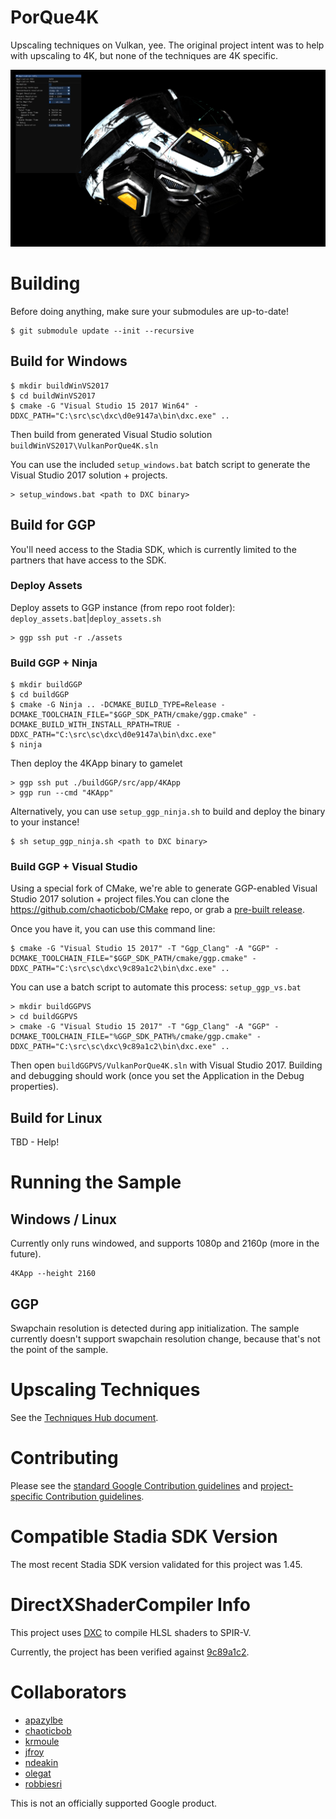 # PorQue4K

Upscaling techniques on Vulkan, yee. The original project intent was to help
with upscaling to 4K, but none of the techniques are 4K specific.

![Screenshot of app running on Stadia @ 4K][glamour_shot]

# Building

Before doing anything, make sure your submodules are up-to-date!

```
$ git submodule update --init --recursive
```

## Build for Windows

```
$ mkdir buildWinVS2017
$ cd buildWinVS2017
$ cmake -G "Visual Studio 15 2017 Win64" -DDXC_PATH="C:\src\sc\dxc\d0e9147a\bin\dxc.exe" ..
```

Then build from generated Visual Studio solution
`buildWinVS2017\VulkanPorQue4K.sln`

You can use the included `setup_windows.bat` batch script to generate the Visual
Studio 2017 solution + projects.
```
> setup_windows.bat <path to DXC binary>
```

## Build for GGP

You'll need access to the Stadia SDK, which is currently limited to the partners
that have access to the SDK. 

### Deploy Assets

Deploy assets to GGP instance (from repo root folder):  
`deploy_assets.bat`|`deploy_assets.sh`
```
> ggp ssh put -r ./assets
```

### Build GGP + Ninja

```
$ mkdir buildGGP
$ cd buildGGP
$ cmake -G Ninja .. -DCMAKE_BUILD_TYPE=Release -DCMAKE_TOOLCHAIN_FILE="$GGP_SDK_PATH/cmake/ggp.cmake" -DCMAKE_BUILD_WITH_INSTALL_RPATH=TRUE -DDXC_PATH="C:\src\sc\dxc\d0e9147a\bin\dxc.exe"
$ ninja
```

Then deploy the 4KApp binary to gamelet
```
> ggp ssh put ./buildGGP/src/app/4KApp
> ggp run --cmd "4KApp"
```

Alternatively, you can use `setup_ggp_ninja.sh` to build and deploy the binary
to your instance!
```
$ sh setup_ggp_ninja.sh <path to DXC binary>
```

### Build GGP + Visual Studio

Using a special fork of CMake, we're able to generate GGP-enabled Visual Studio
2017 solution + project files.You can clone the
https://github.com/chaoticbob/CMake repo, or grab a
[pre-built release](https://github.com/chaoticbob/CMake/releases/tag/cmake-ggp-6115824).

Once you have it, you can use this command line:
```
$ cmake -G "Visual Studio 15 2017" -T "Ggp_Clang" -A "GGP" -DCMAKE_TOOLCHAIN_FILE="$GGP_SDK_PATH/cmake/ggp.cmake" -DDXC_PATH="C:\src\sc\dxc\9c89a1c2\bin\dxc.exe" ..
```
You can use a batch script to automate this process:
`setup_ggp_vs.bat`
```
> mkdir buildGGPVS
> cd buildGGPVS
> cmake -G "Visual Studio 15 2017" -T "Ggp_Clang" -A "GGP" -DCMAKE_TOOLCHAIN_FILE="%GGP_SDK_PATH%/cmake/ggp.cmake" -DDXC_PATH="C:\src\sc\dxc\9c89a1c2\bin\dxc.exe" ..
```

Then open `buildGGPVS/VulkanPorQue4K.sln` with Visual Studio 2017. Building and
debugging should work (once you set the Application in the Debug properties).

## Build for Linux

TBD - Help!

# Running the Sample

## Windows / Linux

Currently only runs windowed, and supports 1080p and 2160p (more in the future).

```
4KApp --height 2160
```

## GGP

Swapchain resolution is detected during app initialization. The sample currently
doesn't support swapchain resolution change, because that's not the point of the
sample.

# Upscaling Techniques
See the [Techniques Hub document](docs/TECHNIQUES.md).

# Contributing
Please see the [standard Google Contribution guidelines](CONTRIBUTING.md) and
[project-specific Contribution guidelines](docs/CONTRIBUTING.md).

# Compatible Stadia SDK Version

The most recent Stadia SDK version validated for this project was 1.45.

# DirectXShaderCompiler Info
This project uses [DXC](https://github.com/microsoft/DirectXShaderCompiler) to
compile HLSL shaders to SPIR-V.

Currently, the project has been verified against
[9c89a1c2](https://github.com/microsoft/DirectXShaderCompiler/commit/9c89a1c2c6baa76dabc154f126408973848b0069).

# Collaborators

* [apazylbe](https://github.com/apazylbe)
* [chaoticbob](https://github.com/chaoticbob)
* [krmoule](https://github.com/krmoule)
* [jfroy](https://github.com/jfroy)
* [ndeakin](https://github.com/ndeakin)
* [olegat](https://github.com/olegat)
* [robbiesri](https://github.com/robbiesri)

This is not an officially supported Google product.

[glamour_shot]: docs/images/glamour_ggp_4k_stream.PNG
